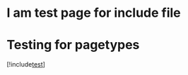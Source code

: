 
# I am test page for include file

# Testing for pagetypes
[!include[test](../includes/FileUnderIncludes.md)]